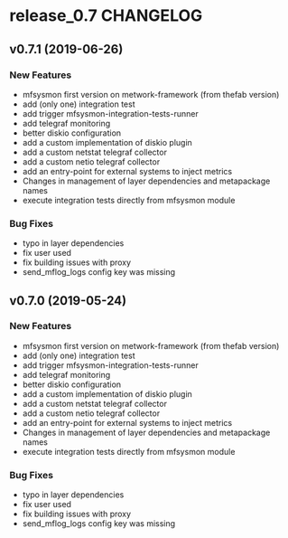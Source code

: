 # release_0.7 CHANGELOG

## v0.7.1 (2019-06-26)

### New Features

- mfsysmon first version on metwork-framework (from thefab version)
- add (only one) integration test
- add trigger mfsysmon-integration-tests-runner
- add telegraf monitoring
- better diskio configuration
- add a custom implementation of diskio plugin
- add a custom netstat telegraf collector
- add a custom netio telegraf collector
- add an entry-point for external systems to inject metrics
- Changes in management of layer dependencies and metapackage names
- execute integration tests directly from mfsysmon module

### Bug Fixes

- typo in layer dependencies
- fix user used
- fix building issues with proxy
- send_mflog_logs config key was missing

## v0.7.0 (2019-05-24)

### New Features

- mfsysmon first version on metwork-framework (from thefab version)
- add (only one) integration test
- add trigger mfsysmon-integration-tests-runner
- add telegraf monitoring
- better diskio configuration
- add a custom implementation of diskio plugin
- add a custom netstat telegraf collector
- add a custom netio telegraf collector
- add an entry-point for external systems to inject metrics
- Changes in management of layer dependencies and metapackage names
- execute integration tests directly from mfsysmon module

### Bug Fixes

- typo in layer dependencies
- fix user used
- fix building issues with proxy
- send_mflog_logs config key was missing


